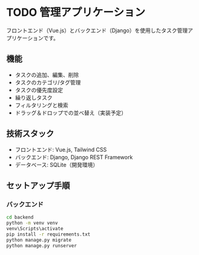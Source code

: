 # TODO 管理アプリケーション

フロントエンド（Vue.js）とバックエンド（Django）を使用したタスク管理アプリケーションです。

## 機能

- タスクの追加、編集、削除
- タスクのカテゴリ/タグ管理
- タスクの優先度設定
- 繰り返しタスク
- フィルタリングと検索
- ドラッグ＆ドロップでの並べ替え（実装予定）

## 技術スタック

- フロントエンド: Vue.js, Tailwind CSS
- バックエンド: Django, Django REST Framework
- データベース: SQLite（開発環境）

## セットアップ手順

### バックエンド

```bash
cd backend
python -m venv venv
venv\Scripts\activate
pip install -r requirements.txt
python manage.py migrate
python manage.py runserver
```
